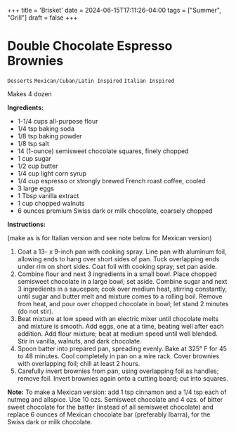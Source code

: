 +++
title = 'Brisket'
date = 2024-06-15T17:11:26-04:00
tags = ["Summer", "Grill"]
draft = false
+++
# Double Chocolate Espresso Brownies

`Desserts` `Mexican/Cuban/Latin Inspired` `Italian Inspired`

Makes 4 dozen

**Ingredients:**

- 1-1/4 cups all-purpose flour
- 1/4 tsp baking soda
- 1/8 tsp baking powder
- 1/8 tsp salt
- 14 (1-ounce) semisweet chocolate squares, finely chopped
- 1 cup sugar
- 1/2 cup butter
- 1/4 cup light corn syrup
- 1/4 cup espresso or strongly brewed French roast coffee, cooled
- 3 large eggs
- 1 Tbsp vanilla extract
- 1 cup chopped walnuts
- 6 ounces premium Swiss dark or milk chocolate, coarsely chopped

**Instructions:** 

(make as is for Italian version and see note below for Mexican version)

1. Coat a 13- x 9-inch pan with cooking spray. Line pan with aluminum foil, allowing ends to hang over short sides of pan. Tuck overlapping ends under rim on short sides. Coat foil with cooking spray; set pan aside.
2. Combine flour and next 3 ingredients in a small bowl. Place chopped semisweet chocolate in a large bowl; set aside. Combine sugar and next 3 ingredients in a saucepan; cook over medium heat, stirring constantly, until sugar and butter melt and mixture comes to a rolling boil. Remove from heat, and pour over chopped chocolate in bowl; let stand 2 minutes (do not stir).
3. Beat mixture at low speed with an electric mixer until chocolate melts and mixture is smooth. Add eggs, one at a time, beating well after each addition. Add flour mixture; beat at medium speed until well blended. Stir in vanilla, walnuts, and dark chocolate.
4. Spoon batter into prepared pan, spreading evenly. Bake at 325° F for 45 to 48 minutes. Cool completely in pan on a wire rack. Cover brownies with overlapping foil; chill at least 2 hours.
5. Carefully invert brownies from pan, using overlapping foil as handles; remove foil. Invert brownies again onto a cutting board; cut into squares.

**Note:** To make a Mexican version: add 1 tsp cinnamon and a 1/4 tsp each of nutmeg and allspice. Use 10 ozs. Semisweet chocolate and 4 ozs. of bitter sweet chocolate for the batter (instead of all semisweet chocolate) and replace 6 ounces of Mexican chocolate bar (preferably Ibarra), for the Swiss dark or milk chocolate. 
